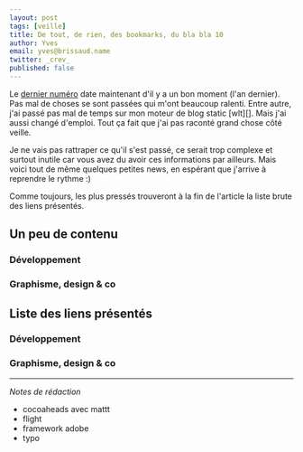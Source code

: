 ```yaml
---
layout: post
tags: [veille]
title: De tout, de rien, des bookmarks, du bla bla 10
author: Yves
email: yves@brissaud.name
twitter: _crev_
published: false
---
```


Le [dernier numéro][last] date maintenant d'il y a un bon moment (l'an dernier). Pas mal de choses se sont passées qui m'ont beaucoup ralenti. Entre autre, j'ai passé pas mal de temps sur mon moteur de blog static [wlt][]. Mais j'ai aussi changé d'emploi. Tout ça fait que j'ai pas raconté grand chose côté veille.

Je ne vais pas rattraper ce qu'il s'est passé, ce serait trop complexe et surtout inutile car vous avez du avoir ces informations par ailleurs. Mais voici tout de même quelques petites news, en espérant que j'arrive à reprendre le rythme :)

Comme toujours, les plus pressés trouveront à la fin de l'article la liste brute des liens présentés.

## Un peu de contenu

### Développement

### Graphisme, design & co



## Liste des liens présentés

### Développement

### Graphisme, design & co






[last]: http://log.winsos.net/2012/11/23/de-tout-de-rien-des-bookmarks-du-bla-bla-47.html "De tout, de rien, des bookmarks, du bla bla #47"


--------

_Notes de rédaction_

* cocoaheads avec mattt
* flight
* framework adobe
* typo


